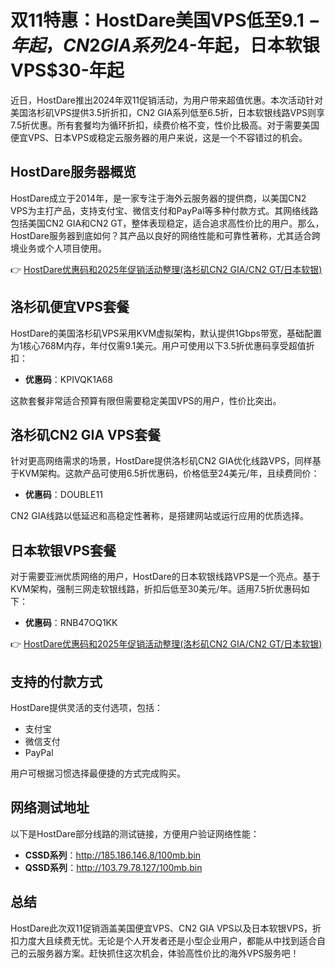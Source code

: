 # 双11特惠：HostDare美国VPS低至$9.1-年起，CN2 GIA系列$24-年起，日本软银VPS$30-年起

近日，HostDare推出2024年双11促销活动，为用户带来超值优惠。本次活动针对美国洛杉矶VPS提供3.5折折扣，CN2 GIA系列低至6.5折，日本软银线路VPS则享7.5折优惠。所有套餐均为循环折扣，续费价格不变，性价比极高。对于需要美国便宜VPS、日本VPS或稳定云服务器的用户来说，这是一个不容错过的机会。

## HostDare服务器概览

HostDare成立于2014年，是一家专注于海外云服务器的提供商，以美国CN2 VPS为主打产品，支持支付宝、微信支付和PayPal等多种付款方式。其网络线路包括美国CN2 GIA和CN2 GT，整体表现稳定，适合追求高性价比的用户。那么，HostDare服务器到底如何？其产品以良好的网络性能和可靠性著称，尤其适合跨境业务或个人项目使用。

👉 [HostDare优惠码和2025年促销活动整理(洛杉矶CN2 GIA/CN2 GT/日本软银)](https://bit.ly/hostdare)

## 洛杉矶便宜VPS套餐

HostDare的美国洛杉矶VPS采用KVM虚拟架构，默认提供1Gbps带宽，基础配置为1核心768M内存，年付仅需9.1美元。用户可使用以下3.5折优惠码享受超值折扣：

- **优惠码**：KPIVQK1A68

这款套餐非常适合预算有限但需要稳定美国VPS的用户，性价比突出。

## 洛杉矶CN2 GIA VPS套餐

针对更高网络需求的场景，HostDare提供洛杉矶CN2 GIA优化线路VPS，同样基于KVM架构。这款产品可使用6.5折优惠码，价格低至24美元/年，且续费同价：

- **优惠码**：DOUBLE11

CN2 GIA线路以低延迟和高稳定性著称，是搭建网站或运行应用的优质选择。

## 日本软银VPS套餐

对于需要亚洲优质网络的用户，HostDare的日本软银线路VPS是一个亮点。基于KVM架构，强制三网走软银线路，折扣后低至30美元/年。适用7.5折优惠码如下：

- **优惠码**：RNB47OQ1KK

👉 [HostDare优惠码和2025年促销活动整理(洛杉矶CN2 GIA/CN2 GT/日本软银)](https://bit.ly/hostdare)

## 支持的付款方式

HostDare提供灵活的支付选项，包括：
- 支付宝
- 微信支付
- PayPal

用户可根据习惯选择最便捷的方式完成购买。

## 网络测试地址

以下是HostDare部分线路的测试链接，方便用户验证网络性能：
- **CSSD系列**：http://185.186.146.8/100mb.bin
- **QSSD系列**：http://103.79.78.127/100mb.bin

## 总结

HostDare此次双11促销涵盖美国便宜VPS、CN2 GIA VPS以及日本软银VPS，折扣力度大且续费无忧。无论是个人开发者还是小型企业用户，都能从中找到适合自己的云服务器方案。赶快抓住这次机会，体验高性价比的海外VPS服务吧！
